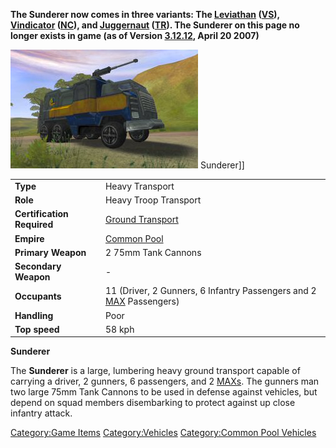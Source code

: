 **The Sunderer now comes in three variants: The
[Leviathan](Leviathan.md) ([VS](../etc/Vanu_Sovereignty.md)),
[Vindicator](Vindicator.md) ([NC](../etc/New_Conglomerate.md)), and
[Juggernaut](Juggernaut.md) ([TR](../etc/Terran_Republic.md)). The Sunderer
on this page no longer exists in game (as of Version
[3.12.12](3.md.12.12), April 20 2007)**

![](../images/Sunderer.jpg "fig:Sunderer.jpg") Sunderer\]\]

|                            |                                                                                                      |
| -------------------------- | ---------------------------------------------------------------------------------------------------- |
| **Type**                   | Heavy Transport                                                                                      |
| **Role**                   | Heavy Troop Transport                                                                                |
| **Certification Required** | [Ground Transport](../certifications/Ground_Transport.md)                                                              |
| **Empire**                 | [Common Pool](../terminology/Common_Pool.md)                                                                        |
| **Primary Weapon**         | 2 75mm Tank Cannons                                                                                  |
| **Secondary Weapon**       | \-                                                                                                   |
| **Occupants**              | 11 (Driver, 2 Gunners, 6 Infantry Passengers and 2 [MAX](../items/Mechanized_Assault_Exo-Suit.md) Passengers) |
| **Handling**               | Poor                                                                                                 |
| **Top speed**              | 58 kph                                                                                               |

**Sunderer**

The **Sunderer** is a large, lumbering heavy ground transport capable of
carrying a driver, 2 gunners, 6 passengers, and 2
[MAXs](../items/Mechanized_Assault_Exo-Suit.md). The gunners man two
large 75mm Tank Cannons to be used in defense against vehicles, but
depend on squad members disembarking to protect against up close
infantry attack.

[Category:Game Items](Category:Game_Items.md)
[Category:Vehicles](Category:Vehicles.md) [Category:Common Pool
Vehicles](Category:Common_Pool_Vehicles.md)
